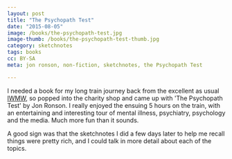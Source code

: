 ```yaml
---
layout: post
title: "The Psychopath Test"
date: "2015-08-05"
image: /books/the-psychopath-test.jpg
image-thumb: /books/the-psychopath-test-thumb.jpg
category: sketchnotes
tags: books
cc: BY-SA
meta: jon ronson, non-fiction, sketchnotes, the Psychopath Test

---
```


I needed a book for my long train journey back from the excellent as usual [IWMW](/sketchnotes/iwmw15/), so popped into the charity shop and came up with 'The Psychopath Test' by Jon Ronson. I really enjoyed the ensuing 5 hours on the train, with an entertaining and interesting tour of mental illness, psychiatry, psychology and the media. Much more fun than it sounds.

A good sign was that the sketchnotes I did a few days later to help me recall things were pretty rich, and I could talk in more detail about each of the topics.
